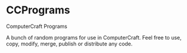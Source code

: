 # CCPrograms
ComputerCraft Programs


A bunch of random programs for use in ComputerCraft.
Feel free to use, copy, modify, merge, publish or distribute any code.
